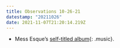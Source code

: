 ```yaml
---
title: Observations 10-26-21
datestamp: "20211026"
date: 2021-11-07T21:20:14.219Z
---
```

- Mess Esque’s [self-titled album](https://messesque.bandcamp.com/album/mess-esque){: .music}.